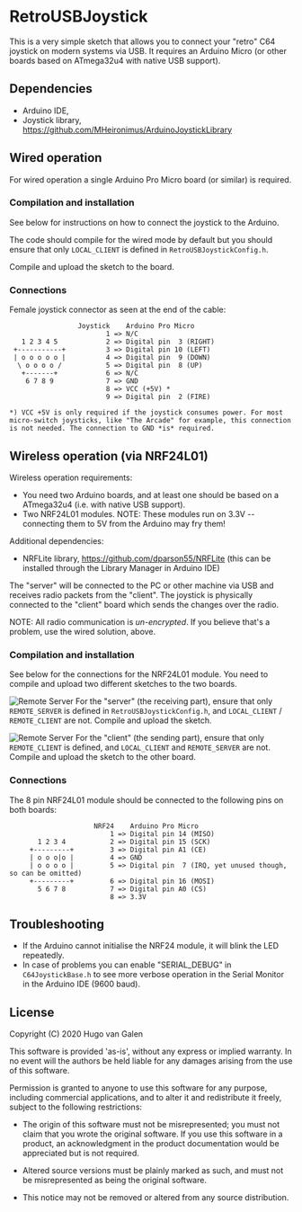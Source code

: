 # RetroUSBJoystick

This is a very simple sketch that allows you to connect your "retro" C64 joystick on modern systems via USB. It requires an Arduino Micro (or other boards based on ATmega32u4 with native USB support). 

## Dependencies

- Arduino IDE,
- Joystick library, https://github.com/MHeironimus/ArduinoJoystickLibrary


## Wired operation

For wired operation a single Arduino Pro Micro board (or similar) is required. 

### Compilation and installation

See below for instructions on how to connect the joystick to the Arduino. 

The code should compile for the wired mode by default but you should ensure that only `LOCAL_CLIENT` is defined in `RetroUSBJoystickConfig.h`.

Compile and upload the sketch to the board.

### Connections

Female joystick connector as seen at the end of the cable:
```
                 Joystick    Arduino Pro Micro
                        1 => N/C
   1 2 3 4 5            2 => Digital pin  3 (RIGHT)
 +-----------+          3 => Digital pin 10 (LEFT)
 | o o o o o |          4 => Digital pin  9 (DOWN)
  \ o o o o /           5 => Digital pin  8 (UP)
   +-------+            6 => N/C
    6 7 8 9             7 => GND
                        8 => VCC (+5V) *
                        9 => Digital pin  2 (FIRE)
                        
*) VCC +5V is only required if the joystick consumes power. For most micro-switch joysticks, like "The Arcade" for example, this connection is not needed. The connection to GND *is* required.
```

## Wireless operation (via NRF24L01)

Wireless operation requirements:
- You need two Arduino boards, and at least one should be based on a ATmega32u4 (i.e. with native USB support). 
- Two NRF24L01 modules. NOTE: These modules run on 3.3V -- connecting them to 5V from the Arduino may fry them!

Additional dependencies:
- NRFLite library, https://github.com/dparson55/NRFLite (this can be installed through the Library Manager in Arduino IDE)

The "server" will be connected to the PC or other machine via USB and receives radio packets from the "client".
The joystick is physically connected to the "client" board which sends the changes over the radio.

NOTE: All radio communication is *un-encrypted*. If you believe that's a problem, use the wired solution, above.

### Compilation and installation

See below for the connections for the NRF24L01 module. You need to compile and upload two different sketches to the two boards.

![Remote Server](https://github.com/hugovangalen/RetroUSBJoystick/img/server.png)
For the "server" (the receiving part), ensure that only `REMOTE_SERVER` is defined in `RetroUSBJoystickConfig.h`, and `LOCAL_CLIENT` / `REMOTE_CLIENT` are not. Compile and upload the sketch.

![Remote Server](https://github.com/hugovangalen/RetroUSBJoystick/img/client.png)
For the "client" (the sending part), ensure that only `REMOTE_CLIENT` is defined, and `LOCAL_CLIENT` and `REMOTE_SERVER` are not. Compile and upload the sketch to the other board.

### Connections

The 8 pin NRF24L01 module should be connected to the following pins on both boards:
```
                     NRF24    Arduino Pro Micro
                         1 => Digital pin 14 (MISO)
       1 2 3 4           2 => Digital pin 15 (SCK)
     +---------+         3 => Digital pin A1 (CE)
     | o o o|o |         4 => GND
     | o o o o |         5 => Digital pin  7 (IRQ, yet unused though, so can be omitted)
     +---------+         6 => Digital pin 16 (MOSI)
       5 6 7 8           7 => Digital pin A0 (CS)
                         8 => 3.3V
```

## Troubleshooting

- If the Arduino cannot initialise the NRF24 module, it will blink the LED repeatedly.
- In case of problems you can enable "SERIAL_DEBUG" in `C64JoystickBase.h` to see more verbose operation in the Serial Monitor in the Arduino IDE (9600 baud).

## License

Copyright (C) 2020 Hugo van Galen

This software is provided 'as-is', without any express or implied warranty. In no event will the authors be held liable for any damages arising from the use of this software.

Permission is granted to anyone to use this software for any purpose, including commercial applications, and to alter it and redistribute it freely, subject to the following restrictions:

- The origin of this software must not be misrepresented; you must not claim that you wrote the original software. If you use this software in a product, an acknowledgment in the product documentation would be appreciated but is not required.

- Altered source versions must be plainly marked as such, and must not be misrepresented as being the original software.

- This notice may not be removed or altered from any source distribution.

